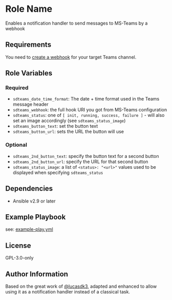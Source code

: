 Role Name
=========

Enables a notification handler to send messages to MS-Teams by a webhook

Requirements
------------

You need to [create a webhook](https://learn.microsoft.com/en-us/microsoftteams/platform/webhooks-and-connectors/how-to/add-incoming-webhook?tabs=dotnet) for your target Teams channel.

Role Variables
--------------

### Required

- `sdteams_date_time_format`: The date + time format used in the Teams message header
- `sdteams_webhook`: the full hook URI you got from MS-Teams configuration
- `sdteams_status`: one of `[ init, running, success, failure ]` - will also set an image accordingly (see `sdteams_status_image`)
- `sdteams_button_text`: set the button text
- `sdteams_button_url`: sets the URL the button will use


### Optional

- `sdteams_2nd_button_text`: specify the button text for a second button
- `sdteams_2nd_button_url`: specify the URL for that second button
- `sdteams_status_image`: a list of `<status>: "<url>"` values used to be displayed when specifying `sdteams_status`

Dependencies
------------

- Ansible v2.9 or later

Example Playbook
----------------

see: [example-play.yml](https://github.com/secure-diversITy/ansible_role_notify-teams/blob/master/example-play.yml)

License
-------

GPL-3.0-only

Author Information
------------------

Based on the great work of [@lucasdk3](https://github.com/lucasdk3/ansible-notify-teams), adapted and enhanced to allow using it as a notification handler instead of a classical task.

